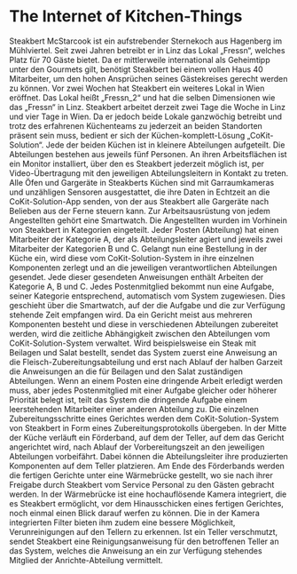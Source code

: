 # The Internet of Kitchen-Things 
Steakbert McStarcook ist ein aufstrebender Sternekoch aus Hagenberg im Mühlviertel. Seit zwei Jahren betreibt er in Linz das Lokal „Fressn“, welches Platz für 70 Gäste bietet. Da er mittlerweile international als Geheimtipp unter den Gourmets gilt, benötigt Steakbert bei einem vollen Haus 40 Mitarbeiter, um den hohen Ansprüchen seines Gästekreises gerecht werden zu können.  Vor zwei Wochen hat Steakbert ein weiteres Lokal in Wien eröffnet. Das Lokal heißt „Fressn_2“ und hat die selben Dimensionen wie das „Fressn“ in Linz.  Steakbert arbeitet derzeit zwei Tage die Woche in Linz und vier Tage in Wien. Da er jedoch beide Lokale ganzwöchig betreibt und trotz des erfahrenen Küchenteams zu jederzeit an beiden Standorten präsent sein muss, bedient er sich der Küchen-komplett-Lösung „CoKit-Solution“. Jede der beiden Küchen ist in kleinere Abteilungen aufgeteilt. Die Abteilungen bestehen aus jeweils fünf Personen. An ihren Arbeitsflächen ist ein Monitor installiert, über den es Steakbert jederzeit möglich ist, per Video-Übertragung mit den jeweiligen Abteilungsleitern in Kontakt zu treten. Alle Öfen und Gargeräte in Steakberts Küchen sind mit Garraumkameras und unzähligen Sensoren ausgestattet, die ihre Daten in Echtzeit an die CoKit-Solution-App senden, von der aus Steakbert alle Gargeräte nach Belieben aus der Ferne steuern kann. Zur Arbeitsausrüstung von jedem Angestellten gehört eine Smartwatch. Die Angestellten wurden im Vorhinein von Steakbert in Kategorien eingeteilt. Jeder Posten (Abteilung) hat einen Mitarbeiter der Kategorie A, der als Abteilungsleiter agiert und jeweils zwei Mitarbeiter der Kategorien B und C. Gelangt nun eine Bestellung in der Küche ein, wird diese vom CoKit-Solution-System in ihre einzelnen Komponenten zerlegt und an die jeweiligen verantwortlichen Abteilungen gesendet. Jede dieser gesendeten Anweisungen enthält Arbeiten der Kategorie A, B und C. Jedes Postenmitglied bekommt nun eine Aufgabe, seiner Kategorie entsprechend, automatisch vom System zugewiesen. Dies geschieht über die Smartwatch, auf der die Aufgabe und die zur Verfügung stehende Zeit empfangen wird. Da ein Gericht meist aus mehreren Komponenten besteht und diese in verschiedenen Abteilungen zubereitet werden, wird die zeitliche Abhängigkeit zwischen den Abteilungen vom CoKit-Solution-System verwaltet. Wird beispielsweise ein Steak mit Beilagen und Salat bestellt, sendet das System zuerst eine Anweisung an die Fleisch-Zubereitungsabteilung und erst nach Ablauf der halben Garzeit die Anweisungen an die für Beilagen und den Salat zuständigen Abteilungen. Wenn an einem Posten eine dringende Arbeit erledigt werden muss, aber jedes Postenmitglied mit einer Aufgabe gleicher oder höherer Priorität belegt ist, teilt das System die dringende Aufgabe einem leerstehenden Mitarbeiter einer anderen Abteilung zu.  Die einzelnen Zubereitungsschritte eines Gerichtes werden dem CoKit-Solution-System von Steakbert in Form eines Zubereitungsprotokolls übergeben. In der Mitte der Küche verläuft ein Förderband, auf dem der Teller, auf dem das Gericht angerichtet wird, nach Ablauf der Vorbereitungszeit an den jeweiligen Abteilungen vorbeifährt. Dabei können die Abteilungsleiter ihre produzierten Komponenten auf dem Teller platzieren.  Am Ende des Förderbands werden die fertigen Gerichte unter eine Wärmebrücke gestellt, wo sie nach ihrer Freigabe durch Steakbert vom Service Personal zu den Gästen gebracht werden. In der Wärmebrücke ist eine hochauflösende Kamera integriert, die es Steakbert ermöglicht, vor dem Hinausschicken eines fertigen Gerichtes, noch einmal einen Blick darauf werfen zu können. Die in der Kamera integrierten Filter bieten ihm zudem eine bessere Möglichkeit, Verunreinigungen auf den Tellern zu erkennen. Ist ein Teller verschmutzt, sendet Steakbert eine Reinigungsanweisung für den betroffenen Teller an das System, welches die Anweisung an ein zur Verfügung stehendes Mitglied der Anrichte-Abteilung vermittelt.  
